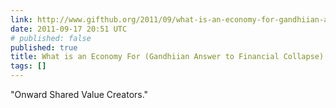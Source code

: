 ```yaml
---
link: http://www.gifthub.org/2011/09/what-is-an-economy-for-gandhiian-answer-to-financial-collapse.html
date: 2011-09-17 20:51 UTC
# published: false
published: true
title: What is an Economy For (Gandhiian Answer to Financial Collapse)
tags: []
---
```


"Onward Shared Value Creators."
